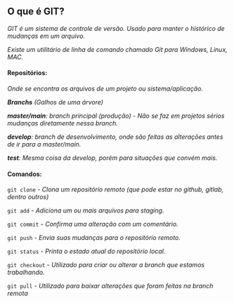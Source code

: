 ## O que é GIT?

*GIT é um sistema de controle de versão. Usado para manter o histórico de mudanças em um arquivo.*

*Existe um utilitário de linha de comando chamado Git para Windows, Linux, MAC.*

#### Repositórios:

*Onde se encontra os arquivos de um projeto ou sistema/aplicação.*

***Branchs** (Galhos de uma árvore)*

***master/main**: branch principal (produção) - Não se faz em projetos sérios mudanças diretamente nessa branch.*

***develop**: branch de desenvolvimento, onde são feitas as alterações antes de ir para a master/main.*

***test**: Mesma coisa da develop, porém para situações que convém mais.*

#### Comandos:

`git clone` - *Clona um repositório remoto (que pode estar no github, gitlab, dentro outros)*

`git add` - *Adiciona um ou mais arquivos para staging.*

`git commit` - *Confirma uma alteração com um comentário.*

`git push` - *Envia suas mudanças para o repositório remoto.*

`git status` - *Printa o estado atual do repositório local.*

`git checkout` - *Utilizado para criar ou alterar a branch que estamos trabalhando.*

`git pull` - *Utilizado para baixar alterações que foram feitas na branch remota*
